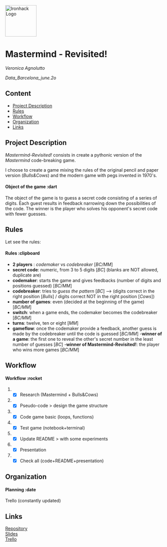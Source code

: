 <img src="https://bit.ly/2VnXWr2" alt="Ironhack Logo" width="100"/>

# Mastermind - Revisited!
*Veronica Agnolutto*

*Data_Barcelona_june.2o*

## Content
- [Project Description](#project-description)
- [Rules](#rules)
- [Workflow](#workflow)
- [Organization](#organization)
- [Links](#links)

## Project Description

*Mastermind-Revisited!* consists in create a pythonic version of the *Mastermind* code-breaking game.

I choose to create a game mixing the rules of the original pencil and paper version (*Bulls&Cows*) and the modern game with pegs invented in 1970's.


#### Object of the game :dart

The object of the game is to guess a secret code consisting of a series of digits. Each guest results in feedback narrowing down the possibilities of the code. The winner is the player who solves his opponent's secret code with fewer guesses.

## Rules

Let see the rules:

#### Rules :clipboard

- **2 players** : *codemaker* vs *codebreaker* [*BC/MM*]
- **secret code**: numeric, from 3 to 5 digits [*BC*] (blanks are NOT allowed, duplicate are)
- **codemaker**: starts the game and gives feedbacks (number of digits and positions guessed) [*BC/MM*]
- **codebreaker**: tries to *guess the pattern* [*BC*] --> (digits correct in the right position [*Bulls*] / digits correct NOT in the right position [*Cows*])
- **number of games**: even (decided at the beginning of the game) [*BC/MM*]
- **switch**: when a game ends, the codemaker becomes the codebreaker [*BC/MM*]
- **turns**: twelve, ten or eight [*MM*]
- **gameflow**: once the codemaker provide a feedback, another guess is made by the codebreaker until the code is guessed [*BC/MM*]
-**winner of a game**: the first one to reveal the other's secret number in the least number of guesses [*BC*]
-**winner of Mastermind-Revisited!**: the player who wins more games [*BC/MM*]

## Workflow

#### Workflow :rocket

1. - [x] Research (Mastermind + Bulls&Cows)
2. - [x] Pseudo-code > design the game structure
3. - [x] Code game basic (loops, functions)
4. - [x] Test game (notebook+terminal)
5. - [x]  Update README > with some experiments
6. - [x]  Presentation
7. - [x]  Check all (code+README+presentation)

## Organization

#### Planning :date

Trello (constantly updated)

## Links

[Repository](https://github.com/)  
[Slides](https://drive.google.com/drive/folders/1-3pDeIjQp9MNMQCVvtrebRMLDuLVeCKz)  
[Trello](https://trello.com/b/cVNiEA6v/project-1-mastermind)  
